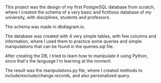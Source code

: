 This project was the design of my first PostgreSQL database from scratch, where I created the schema of a very basic and fictitious database of my university, with disciplines, students and professors.

The schema was made in dbdiagram.io.

The database was created with 4 very simple tables, with few columns and information, where I used them to practice some queries and simple manipulations that can be found in the queries.sql file.

After creating the DB, I tried to learn how to manipulate it using Python, since that's the language I'm learning at the moment.

The result was the manipulations.py file, where I created methods to include/exclude/change records, and also personalized query.
